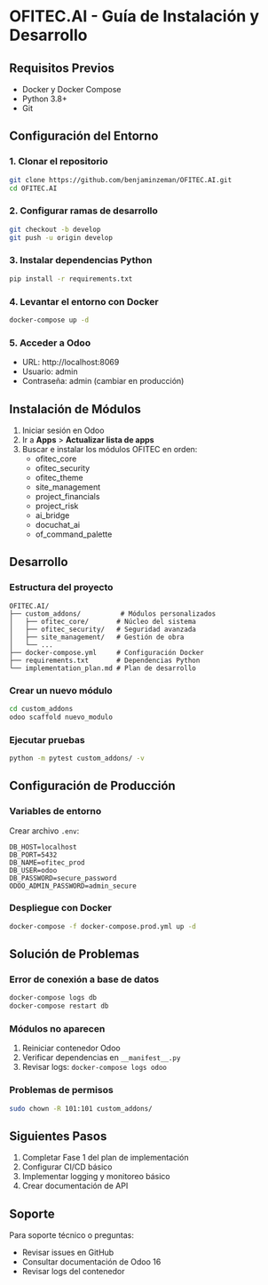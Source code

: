 # OFITEC.AI - Guía de Instalación y Desarrollo

## Requisitos Previos

- Docker y Docker Compose
- Python 3.8+
- Git

## Configuración del Entorno

### 1. Clonar el repositorio
```bash
git clone https://github.com/benjaminzeman/OFITEC.AI.git
cd OFITEC.AI
```

### 2. Configurar ramas de desarrollo
```bash
git checkout -b develop
git push -u origin develop
```

### 3. Instalar dependencias Python
```bash
pip install -r requirements.txt
```

### 4. Levantar el entorno con Docker
```bash
docker-compose up -d
```

### 5. Acceder a Odoo
- URL: http://localhost:8069
- Usuario: admin
- Contraseña: admin (cambiar en producción)

## Instalación de Módulos

1. Iniciar sesión en Odoo
2. Ir a **Apps** > **Actualizar lista de apps**
3. Buscar e instalar los módulos OFITEC en orden:
   - ofitec_core
   - ofitec_security
   - ofitec_theme
   - site_management
   - project_financials
   - project_risk
   - ai_bridge
   - docuchat_ai
   - of_command_palette

## Desarrollo

### Estructura del proyecto
```
OFITEC.AI/
├── custom_addons/          # Módulos personalizados
│   ├── ofitec_core/       # Núcleo del sistema
│   ├── ofitec_security/   # Seguridad avanzada
│   ├── site_management/   # Gestión de obra
│   └── ...
├── docker-compose.yml     # Configuración Docker
├── requirements.txt       # Dependencias Python
└── implementation_plan.md # Plan de desarrollo
```

### Crear un nuevo módulo
```bash
cd custom_addons
odoo scaffold nuevo_modulo
```

### Ejecutar pruebas
```bash
python -m pytest custom_addons/ -v
```

## Configuración de Producción

### Variables de entorno
Crear archivo `.env`:
```
DB_HOST=localhost
DB_PORT=5432
DB_NAME=ofitec_prod
DB_USER=odoo
DB_PASSWORD=secure_password
ODOO_ADMIN_PASSWORD=admin_secure
```

### Despliegue con Docker
```bash
docker-compose -f docker-compose.prod.yml up -d
```

## Solución de Problemas

### Error de conexión a base de datos
```bash
docker-compose logs db
docker-compose restart db
```

### Módulos no aparecen
1. Reiniciar contenedor Odoo
2. Verificar dependencias en `__manifest__.py`
3. Revisar logs: `docker-compose logs odoo`

### Problemas de permisos
```bash
sudo chown -R 101:101 custom_addons/
```

## Siguientes Pasos

1. Completar Fase 1 del plan de implementación
2. Configurar CI/CD básico
3. Implementar logging y monitoreo básico
4. Crear documentación de API

## Soporte

Para soporte técnico o preguntas:
- Revisar issues en GitHub
- Consultar documentación de Odoo 16
- Revisar logs del contenedor
